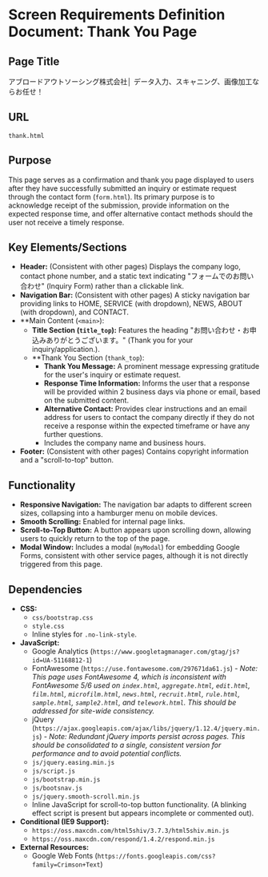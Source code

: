 # Screen Requirements Definition Document: Thank You Page

## Page Title
アブロードアウトソーシング株式会社│ データ入力、スキャニング、画像加工ならお任せ！

## URL
`thank.html`

## Purpose
This page serves as a confirmation and thank you page displayed to users after they have successfully submitted an inquiry or estimate request through the contact form (`form.html`). Its primary purpose is to acknowledge receipt of the submission, provide information on the expected response time, and offer alternative contact methods should the user not receive a timely response.

## Key Elements/Sections
*   **Header:** (Consistent with other pages) Displays the company logo, contact phone number, and a static text indicating "フォームでのお問い合わせ" (Inquiry Form) rather than a clickable link.
*   **Navigation Bar:** (Consistent with other pages) A sticky navigation bar providing links to HOME, SERVICE (with dropdown), NEWS, ABOUT (with dropdown), and CONTACT.
*   **Main Content (`<main>`):
    *   **Title Section (`title_top`):** Features the heading "お問い合わせ・お申込みありがとうございます。" (Thank you for your inquiry/application.).
    *   **Thank You Section (`thank_top`):
        *   **Thank You Message:** A prominent message expressing gratitude for the user's inquiry or estimate request.
        *   **Response Time Information:** Informs the user that a response will be provided within 2 business days via phone or email, based on the submitted content.
        *   **Alternative Contact:** Provides clear instructions and an email address for users to contact the company directly if they do not receive a response within the expected timeframe or have any further questions.
        *   Includes the company name and business hours.
*   **Footer:** (Consistent with other pages) Contains copyright information and a "scroll-to-top" button.

## Functionality
*   **Responsive Navigation:** The navigation bar adapts to different screen sizes, collapsing into a hamburger menu on mobile devices.
*   **Smooth Scrolling:** Enabled for internal page links.
*   **Scroll-to-Top Button:** A button appears upon scrolling down, allowing users to quickly return to the top of the page.
*   **Modal Window:** Includes a modal (`myModal`) for embedding Google Forms, consistent with other service pages, although it is not directly triggered from this page.

## Dependencies
*   **CSS:**
    *   `css/bootstrap.css`
    *   `style.css`
    *   Inline styles for `.no-link-style`.
*   **JavaScript:**
    *   Google Analytics (`https://www.googletagmanager.com/gtag/js?id=UA-51168812-1`)
    *   FontAwesome (`https://use.fontawesome.com/297671da61.js`) - *Note: This page uses FontAwesome 4, which is inconsistent with FontAwesome 5/6 used on `index.html`, `aggregate.html`, `edit.html`, `film.html`, `microfilm.html`, `news.html`, `recruit.html`, `rule.html`, `sample.html`, `sample2.html`, and `telework.html`. This should be addressed for site-wide consistency.*
    *   jQuery (`https://ajax.googleapis.com/ajax/libs/jquery/1.12.4/jquery.min.js`) - *Note: Redundant jQuery imports persist across pages. This should be consolidated to a single, consistent version for performance and to avoid potential conflicts.*
    *   `js/jquery.easing.min.js`
    *   `js/script.js`
    *   `js/bootstrap.min.js`
    *   `js/bootsnav.js`
    *   `js/jquery.smooth-scroll.min.js`
    *   Inline JavaScript for scroll-to-top button functionality. (A blinking effect script is present but appears incomplete or commented out).
*   **Conditional (IE9 Support):**
    *   `https://oss.maxcdn.com/html5shiv/3.7.3/html5shiv.min.js`
    *   `https://oss.maxcdn.com/respond/1.4.2/respond.min.js`
*   **External Resources:**
    *   Google Web Fonts (`https://fonts.googleapis.com/css?family=Crimson+Text`)